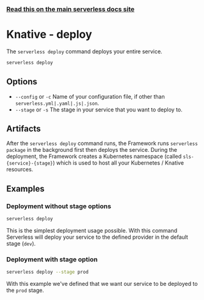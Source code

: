 <!--
title: Serverless Framework Commands - Knative - Deploy
menuText: deploy
menuOrder: 3
description: Deploy your service to the specified provider
layout: Doc
-->

<!-- DOCS-SITE-LINK:START automatically generated  -->

### [Read this on the main serverless docs site](https://www.serverless.com/framework/docs/providers/knative/cli-reference/deploy/)

<!-- DOCS-SITE-LINK:END -->

# Knative - deploy

The `serverless deploy` command deploys your entire service.

```bash
serverless deploy
```

## Options

- `--config` or `-c` Name of your configuration file, if other than `serverless.yml|.yaml|.js|.json`.
- `--stage` or `-s` The stage in your service that you want to deploy to.

## Artifacts

After the `serverless deploy` command runs, the Framework runs `serverless package` in the background first then deploys the service. During the deployment, the Framework creates a Kubernetes namespace (called `sls-{service}-{stage}`) which is used to host all your Kubernetes / Knative resources.

## Examples

### Deployment without stage options

```bash
serverless deploy
```

This is the simplest deployment usage possible. With this command Serverless will deploy your service to the defined
provider in the default stage (`dev`).

### Deployment with stage option

```bash
serverless deploy --stage prod
```

With this example we've defined that we want our service to be deployed to the `prod` stage.
